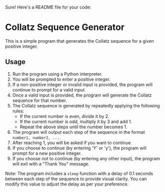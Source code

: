 Sure! Here's a README file for your code:

# Collatz Sequence Generator

This is a simple program that generates the Collatz sequence for a given positive integer.


## Usage

1. Run the program using a Python interpreter.
2. You will be prompted to enter a positive integer.
3. If a non-positive integer or invalid input is provided, the program will continue to prompt for a valid input.
4. Once a valid input is provided, the program will generate the Collatz sequence for that number.
5. The Collatz sequence is generated by repeatedly applying the following rules:
    - If the current number is even, divide it by 2.
    - If the current number is odd, multiply it by 3 and add 1.
    - Repeat the above steps until the number becomes 1.
6. The program will output each step of the sequence in the format `number1, number2, ...`.
7. After reaching 1, you will be asked if you want to continue.
8. If you choose to continue (by entering 'Y' or 'y'), the program will prompt for a new positive integer.
9. If you choose not to continue (by entering any other input), the program will exit with a "Thank You" message.

Note: The program includes a `sleep` function with a delay of 0.1 seconds between each step of the sequence to provide visual clarity. You can modify this value to adjust the delay as per your preference.

